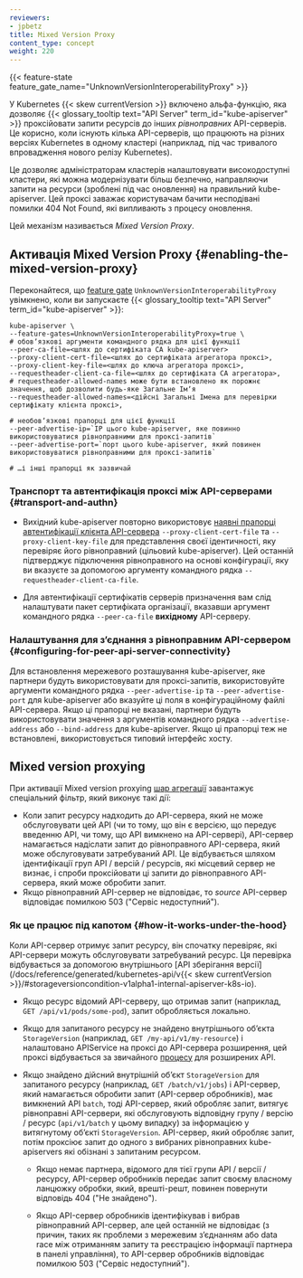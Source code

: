 ```yaml
---
reviewers:
- jpbetz
title: Mixed Version Proxy
content_type: concept
weight: 220
---
```


<!-- огляд -->

{{< feature-state feature_gate_name="UnknownVersionInteroperabilityProxy" >}}

У Kubernetes {{< skew currentVersion >}} включено альфа-функцію, яка дозволяє {{< glossary_tooltip text="API Server" term_id="kube-apiserver" >}} проксійовати запити ресурсів до інших _рівноправних_ API-серверів. Це корисно, коли існують кілька API-серверів, що працюють на різних версіях Kubernetes в одному кластері (наприклад, під час тривалого впровадження нового релізу Kubernetes).

Це дозволяє адміністраторам кластерів налаштовувати високодоступні кластери, які можна модернізувати більш безпечно, направляючи запити на ресурси (зроблені під час оновлення) на правильний kube-apiserver. Цей проксі заважає користувачам бачити несподівані помилки 404 Not Found, які випливають з процесу оновлення.

Цей механізм називається _Mixed Version Proxy_.

## Активація Mixed Version Proxy {#enabling-the-mixed-version-proxy}

Переконайтеся, що [feature gate](/docs/reference/command-line-tools-reference/feature-gates/) `UnknownVersionInteroperabilityProxy` увімкнено, коли ви запускаєте {{< glossary_tooltip text="API Server" term_id="kube-apiserver" >}}:

```shell
kube-apiserver \
--feature-gates=UnknownVersionInteroperabilityProxy=true \
# обовʼязкові аргументи командного рядка для цієї функції
--peer-ca-file=<шлях до сертифіката CA kube-apiserver>
--proxy-client-cert-file=<шлях до сертифіката агрегатора проксі>,
--proxy-client-key-file=<шлях до ключа агрегатора проксі>,
--requestheader-client-ca-file=<шлях до сертифіката CA агрегатора>,
# requestheader-allowed-names може бути встановлено як порожнє значення, щоб дозволити будь-яке Загальне Імʼя
--requestheader-allowed-names=<дійсні Загальні Імена для перевірки сертифікату клієнта проксі>,

# необовʼязкові прапорці для цієї функції
--peer-advertise-ip=`IP цього kube-apiserver, яке повинно використовуватися рівноправними для проксі-запитів`
--peer-advertise-port=`порт цього kube-apiserver, який повинен використовуватися рівноправними для проксі-запитів`

# …і інші прапорці як зазвичай
```

### Транспорт та автентифікація проксі між API-серверами {#transport-and-authn}

* Вихідний kube-apiserver повторно використовує
  [наявні прапорці автентифікації клієнта API-сервера](/docs/tasks/extend-kubernetes/configure-aggregation-layer/#kubernetes-apiserver-client-authentication) `--proxy-client-cert-file` та `--proxy-client-key-file` для представлення своєї ідентичності, яку перевіряє його рівноправний (цільовий kube-apiserver). Цей останній підтверджує підключення рівноправного на основі конфігурації, яку ви вказуєте за допомогою аргументу командного рядка `--requestheader-client-ca-file`.

* Для автентифікації сертифікатів серверів призначення вам слід налаштувати пакет сертифіката організації, вказавши аргумент командного рядка `--peer-ca-file` **вихідному** API-серверу.

### Налаштування для зʼєднання з рівноправним API-сервером {#configuring-for-peer-api-server-connectivity}

Для встановлення мережевого розташування kube-apiserver, яке партнери будуть використовувати для проксі-запитів, використовуйте аргументи командного рядка `--peer-advertise-ip` та `--peer-advertise-port` для kube-apiserver або вказуйте ці поля в конфігураційному файлі API-сервера. Якщо ці прапорці не вказані, партнери будуть використовувати значення з аргументів командного рядка `--advertise-address` або `--bind-address` для kube-apiserver. Якщо ці прапорці теж не встановлені, використовується типовий інтерфейс хосту.

## Mixed version proxying

При активації Mixed version proxying [шар агрегації](/docs/concepts/extend-kubernetes/api-extension/apiserver-aggregation/) завантажує спеціальний фільтр, який виконує такі дії:

* Коли запит ресурсу надходить до API-сервера, який не може обслуговувати цей API (чи то тому, що він є версією, що передує введенню API, чи тому, що API вимкнено на API-сервері), API-сервер намагається надіслати запит до рівноправного API-сервера, який може обслуговувати затребуваний API. Це відбувається шляхом ідентифікації груп API / версій / ресурсів, які місцевий сервер не визнає, і спроби проксійовати ці запити до рівноправного API-сервера, який може обробити запит.
* Якщо рівноправний API-сервер не відповідає, то _source_ API-сервер відповідає помилкою 503 ("Сервіс недоступний").

### Як це працює під капотом {#how-it-works-under-the-hood}

Коли API-сервер отримує запит ресурсу, він спочатку перевіряє, які API-сервери можуть обслуговувати затребуваний ресурс. Ця перевірка відбувається за допомогою внутрішнього [API зберігання версії](/docs/reference/generated/kubernetes-api/v{{< skew currentVersion >}}/#storageversioncondition-v1alpha1-internal-apiserver-k8s-io).

* Якщо ресурс відомий API-серверу, що отримав запит (наприклад, `GET /api/v1/pods/some-pod`), запит обробляється локально.

* Якщо для запитаного ресурсу не знайдено внутрішнього обʼєкта `StorageVersion` (наприклад, `GET /my-api/v1/my-resource`) і налаштовано APIService на проксі до  API-сервера розширення, цей проксі відбувається за звичайного [процесу](/docs/tasks/extend-kubernetes/configure-aggregation-layer/) для розширених API.

* Якщо знайдено дійсний внутрішній обʼєкт `StorageVersion` для запитаного ресурсу (наприклад, `GET /batch/v1/jobs`) і API-сервер, який намагається обробити запит (API-сервер обробників), має вимкнений API `batch`, тоді API-сервер, який обробляє запит, витягує рівноправні API-сервери, які обслуговують відповідну групу / версію / ресурс (`api/v1/batch` у цьому випадку) за інформацією у витягнутому обʼєкті `StorageVersion`.  API-сервер, який обробляє запит, потім проксіює запит до одного з вибраних рівноправних kube-apiservers які обізнані з запитаним ресурсом.

  * Якщо немає партнера, відомого для тієї групи API / версії / ресурсу, API-сервер обробників передає запит своєму власному ланцюжку обробки, який, врешті-решт, повинен повернути відповідь 404 ("Не знайдено").

  * Якщо API-сервер обробників ідентифікував і вибрав рівноправний API-сервер, але цей останній не відповідає (з причин, таких як проблеми з мережевим зʼєднанням або data race між отриманням запиту та реєстрацією інформації партнера в панелі управління), то API-сервер обробників відповідає помилкою 503 ("Сервіс недоступний").
